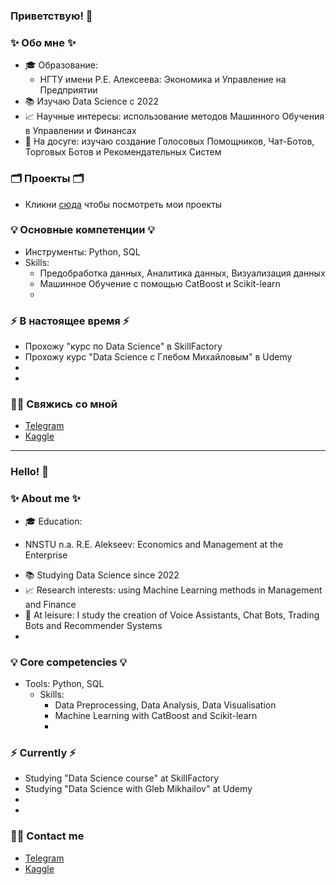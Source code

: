 ### Приветствую! 👋

### ✨ Обо мне ✨ 
* 🎓 Образование:
  - НГТУ имени Р.Е. Алексеева: Экономика и Управление на Предприятии
* 📚 Изучаю Data Science с 2022
* 📈 Научные интересы: использование методов Машинного Обучения в Управлении и Финансах
* 🔎 На досуге: изучаю создание Голосовых Помощников, Чат-Ботов, Торговых Ботов и Рекомендательных Систем

### 🗂️ Проекты 🗂️

* Кликни [сюда](https://github.com/Niko-NN/sf_data_science) чтобы посмотреть мои проекты

### 💡 Основные компетенции 💡
- Инструменты: Python, SQL
- Skills: 
    * Предобработка данных, Аналитика данных, Визуализация данных
    * Машинное Обучение с помощью CatBoost и Scikit-learn
    * 

### ⚡️ В настоящее время ⚡️
- Прохожу "курс по Data Science" в SkillFactory
- Прохожу курс "Data Science с Глебом Михайловым" в Udemy 
- 
- 

### 🙌🏻 Свяжись со мной
- [Telegram]()
- [Kaggle]()

---

### Hello! 👋

### ✨ About me ✨ 
* 🎓 Education:
 - NNSTU n.a. R.E. Alekseev: Economics and Management at the Enterprise
* 📚 Studying Data Science since 2022
* 📈 Research interests: using Machine Learning methods in Management and Finance
* 🔎 At leisure: I study the creation of Voice Assistants, Chat Bots, Trading Bots and Recommender Systems
* 

### 💡 Core competencies 💡
- Tools: Python, SQL
  - Skills:
    * Data Preprocessing, Data Analysis, Data Visualisation
    * Machine Learning with CatBoost and Scikit-learn
    * 


### ⚡️ Currently ⚡️
- Studying "Data Science course" at SkillFactory
- Studying "Data Science with Gleb Mikhailov" at Udemy
- 
- 

### 🙌🏻 Contact me
- [Telegram]()
- [Kaggle]()
